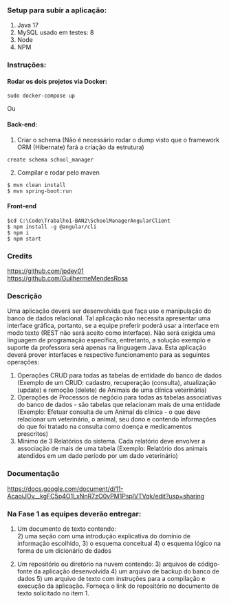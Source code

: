 ### Setup para subir a aplicação:
1. Java 17
2. MySQL usado em testes: 8
3. Node 
4. NPM

### Instruções:
#### Rodar os dois projetos via Docker:
```
sudo docker-compose up
```
Ou
#### Back-end:
1. Criar o schema (Não é necessário rodar o dump visto que o framework ORM (Hibernate) fará a criação da estrutura)
```
create schema school_manager
```
2. Compilar e rodar pelo maven
```
$ mvn clean install
$ mvn spring-boot:run
```
#### Front-end

```
$cd C:\Code\Trabalho1-BAN2\SchoolManagerAngularClient
$ npm install -g @angular/cli
$ npm i
$ npm start
```

### Credits
https://github.com/jpdev01
<br>
https://github.com/GuilhermeMendesRosa


### Descrição
Uma aplicação deverá ser desenvolvida que faça uso e manipulação do banco de dados relacional. Tal aplicação não necessita apresentar uma interface gráfica, portanto, se a equipe preferir poderá usar a interface em modo texto (REST não será aceito como interface). Não será exigida uma linguagem de programação específica, entretanto, a solução exemplo e suporte da professora será apenas na linguagem Java. Esta aplicação deverá prover interfaces e respectivo funcionamento para as seguintes operações:

1. Operações CRUD para todas as tabelas de entidade do banco de dados (Exemplo de um CRUD: cadastro, recuperação (consulta), atualização (update) e remoção (delete) de Animais de uma clínica veterinária)
2. Operações de Processos de negócio para todas as tabelas associativas do banco de dados - são tabelas que relacionam mais de uma entidade (Exemplo: Efetuar consulta de um Animal da clínica - o que deve relacionar um veterinário, o animal, seu dono e contendo informações do que foi tratado na consulta como doença e medicamentos prescritos)
3. Mínimo de 3 Relatórios do sistema. Cada relatório deve envolver a associação de mais de uma tabela (Exemplo: Relatório dos animais atendidos em um dado período por um dado veterinário)

### Documentação

https://docs.google.com/document/d/11-AcaoiJOv__kgFC5p4O1LxNnR7zO0vPM1PsplVTVqk/edit?usp=sharing

### Na Fase 1 as equipes deverão entregar:

1) Um documento de texto contendo:  
   2) uma seção com uma introdução explicativa do domínio de informação escolhido, 
   3) o esquema conceitual 
   4) o esquema lógico na forma de um dicionário de dados

2) Um repositório ou diretório na nuvem contendo: 
   3) arquivos de código-fonte da aplicação desenvolvida
   4) um arquivo de backup do banco de dados
   5) um arquivo de texto com instruções para a compilação e execução da aplicação. Forneça o link do repositório no documento de texto solicitado no item 1.

